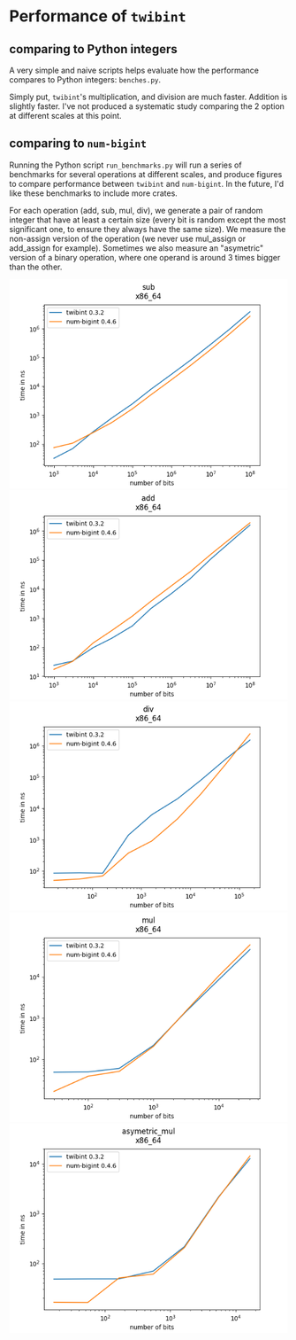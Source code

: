 # Performance of `twibint`

## comparing to Python integers
A very simple and naive scripts helps evaluate how the performance compares to 
Python integers: `benches.py`.

Simply put, `twibint`'s multiplication, and division are much faster. 
Addition is slightly faster. I've not produced a systematic study 
comparing the 2 option at different scales at this point.

## comparing to `num-bigint`
Running the Python script `run_benchmarks.py` will run a series of benchmarks 
for several operations at different scales, and produce figures to compare
performance between `twibint` and `num-bigint`. In the future, I'd like these
benchmarks to include more crates.

For each operation (add, sub, mul, div), we generate a pair of random integer
that have at least a certain size (every bit is random except the most 
significant one, to ensure they always have the same size). We measure the 
non-assign version of the operation (we never use mul_assign or add_assign 
for example). Sometimes we also measure an "asymetric" version of a binary 
operation, where one operand is around 3 times bigger than the other.

![alt text](plots/sub.png "Subtraction")
![alt text](plots/add.png "Addition")
![alt text](plots/div.png "Division")
![alt text](plots/mul.png "Multiplication")
![alt text](plots/asymetric_mul.png "Asymetric multiplication")